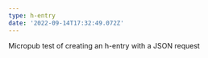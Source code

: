```yaml
---
type: h-entry
date: '2022-09-14T17:32:49.072Z'
---
```

Micropub test of creating an h-entry with a JSON request
